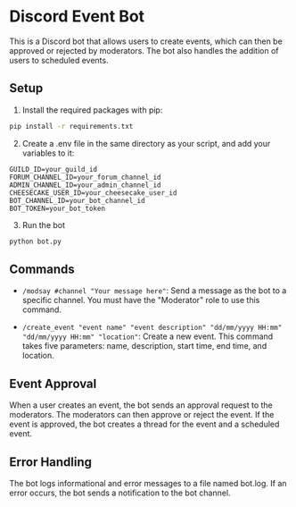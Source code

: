 # Discord Event Bot

This is a Discord bot that allows users to create events, which can then be approved or rejected by moderators. The bot also handles the addition of users to scheduled events.

## Setup

1. Install the required packages with pip:

```bash
pip install -r requirements.txt
```

2. Create a .env file in the same directory as your script, and add your variables to it:

```
GUILD_ID=your_guild_id
FORUM_CHANNEL_ID=your_forum_channel_id
ADMIN_CHANNEL_ID=your_admin_channel_id
CHEESECAKE_USER_ID=your_cheesecake_user_id
BOT_CHANNEL_ID=your_bot_channel_id
BOT_TOKEN=your_bot_token
```

3. Run the bot

```bash
python bot.py
```


## Commands

- `/modsay #channel "Your message here"`: Send a message as the bot to a specific channel. You must have the "Moderator" role to use this command.

- `/create_event "event name" "event description" "dd/mm/yyyy HH:mm" "dd/mm/yyyy HH:mm" "location"`: Create a new event. This command takes five parameters: name, description, start time, end time, and location.

## Event Approval

When a user creates an event, the bot sends an approval request to the moderators. The moderators can then approve or reject the event. If the event is approved, the bot creates a thread for the event and a scheduled event.

## Error Handling

The bot logs informational and error messages to a file named bot.log. If an error occurs, the bot sends a notification to the bot channel.